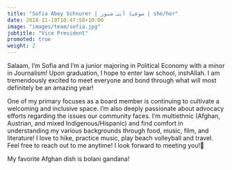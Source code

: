 ```yaml
---
title: "Sofia Abey Schnurer | صوفیا آبی شنور | she/her"
date: 2018-11-19T10:47:58+10:00
image: "images/team/sofia.jpg"
jobtitle: "Vice President"
promoted: true
weight: 2
---
```


Salaam, I’m Sofia and I’m a junior majoring in Political Economy with a minor in Journalism! Upon  graduation, I hope to enter law school, inshAllah. I am tremendously excited to meet everyone and bond through what will most definitely be an amazing year!

One of my primary focuses as a board member is continuing to cultivate a welcoming and inclusive space. I’m also deeply passionate about advocacy efforts regarding the issues our community faces. I’m multiethnic (Afghan, Austrian, and mixed Indigenous/Hispanic) and find comfort in understanding my various backgrounds through food, music, film, and literature! I love to hike, practice music, play beach volleyball and travel. 
<br/>
Feel free to reach out to me anytime! I look forward to meeting you!💛

My favorite Afghan dish is bolani gandana!
